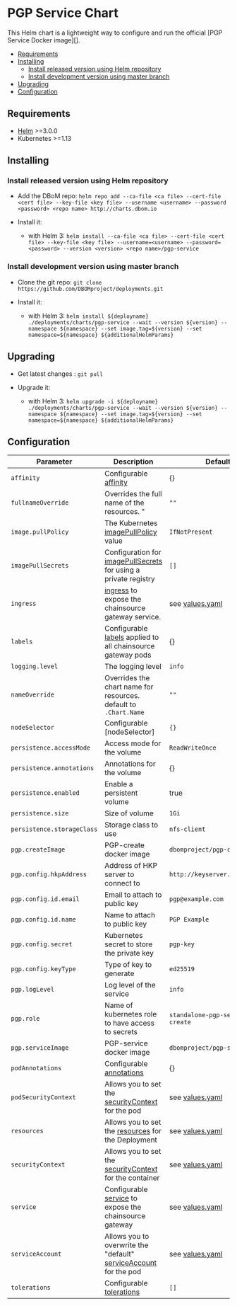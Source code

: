 # PGP Service Chart

This Helm chart is a lightweight way to configure and run the official
[PGP Service Docker image][].

<!-- START doctoc generated TOC please keep comment here to allow auto update -->
<!-- DON'T EDIT THIS SECTION, INSTEAD RE-RUN doctoc TO UPDATE -->


- [Requirements](#requirements)
- [Installing](#installing)
  - [Install released version using Helm repository](#install-released-version-using-helm-repository)
  - [Install development version using master branch](#install-development-version-using-master-branch)
- [Upgrading](#upgrading)
- [Configuration](#configuration)

<!-- END doctoc generated TOC please keep comment here to allow auto update -->
<!-- Use this to update TOC: -->
<!-- docker run --rm -it -v $(pwd):/usr/src jorgeandrada/doctoc --github -->


## Requirements

* [Helm][] >=3.0.0
* Kubernetes >=1.13


## Installing

### Install released version using Helm repository

* Add the DBoM repo:
`helm repo add --ca-file <ca file> --cert-file <cert file> --key-file <key file> --username <username> --password <password> <repo name> http://charts.dbom.io`

* Install it:
  - with Helm 3: 
  `helm install --ca-file <ca file> --cert-file <cert file> --key-file <key file> --username=<username> --password=<password> --version <version> <repo name>/pgp-service`


### Install development version using master branch

* Clone the git repo: `git clone https://github.com/DBOMproject/deployments.git`

* Install it:
  - with Helm 3:
   `helm install ${deployname} ./deployments/charts/pgp-service --wait --version ${version} --namespace ${namespace} --set image.tag=${version} --set namespace=${namespace} ${additionalHelmParams}`


## Upgrading

* Get latest changes : `git pull`

* Upgrade it:
  - with Helm 3: 
  `helm upgrade -i ${deployname} ./deployments/charts/pgp-service --wait --version ${version} --namespace ${namespace} --set image.tag=${version} --set namespace=${namespace} ${additionalHelmParams}`


## Configuration

| Parameter                  | Description                                                        | Default                                       |
|----------------------------|--------------------------------------------------------------------|-----------------------------------------------|
| `affinity`                 | Configurable [affinity]                                            | {}                                            |
| `fullnameOverride`         | Overrides the full name of the resources. "                        | `""`                                          |
| `image.pullPolicy`         | The Kubernetes [imagePullPolicy] value                             | `IfNotPresent`                                |
| `imagePullSecrets`         | Configuration for [imagePullSecrets] for using a private registry  | `[]`                                          |
| `ingress`                  | [ingress] to expose the chainsource gateway service.               | see [values.yaml]                             |
| `labels`                   | Configurable [labels] applied to all chainsource gateway pods      | {}                                            |
| `logging.level`            | The logging level                                                  | `info`                                        |
| `nameOverride`             | Overrides the chart name for resources. default to `.Chart.Name`   | `""`                                          |
| `nodeSelector`             | Configurable [nodeSelector]                                        | `{}`                                          |
| `persistence.accessMode`   | Access mode for the volume                                         | `ReadWriteOnce`                               |
| `persistence.annotations`  | Annotations for the volume                                         | {}                                            |
| `persistence.enabled`      | Enable a persistent volume                                         | true                                          |
| `persistence.size`         | Size of volume                                                     | `1Gi`                                         |
| `persistence.storageClass` | Storage class to use                                               | `nfs-client`                                  |
| `pgp.createImage`          | PGP-create docker image                                            | `dbomproject/pgp-create`           |
| `pgp.config.hkpAddress`    | Address of HKP server to connect to                                | `http://keyserver.pks:11371/`                 |
| `pgp.config.id.email`      | Email to attach to public key                                      | `pgp@example.com`                             |
| `pgp.config.id.name`       | Name to attach to public key                                       | `PGP Example`                                 |
| `pgp.config.secret`        | Kubernetes secret to store the private key                         | `pgp-key`                                     |
| `pgp.config.keyType`       | Type of key to generate                                            | `ed25519`                                     |
| `pgp.logLevel`             | Log level of the service                                           | `info`                                        |
| `pgp.role`                 | Name of kubernetes role to have access to secrets                  | `standalone-pgp-secret-create`                |
| `pgp.serviceImage`         | PGP-service docker image                                           | `dbomproject/pgp-service` |
| `podAnnotations`           | Configurable [annotations]                                         | {}                                            |
| `podSecurityContext`       | Allows you to set the [securityContext] for the pod                | see [values.yaml]                             |
| `resources`                | Allows you to set the [resources] for the Deployment               | see [values.yaml]                             |
| `securityContext`          | Allows you to set the [securityContext] for the container          | see [values.yaml]                             |
| `service`                  | Configurable [service][] to expose the chainsource gateway         | see [values.yaml]                             |
| `serviceAccount`           | Allows you to overwrite the "default" [serviceAccount] for the pod | see [values.yaml]                             |
| `tolerations`              | Configurable [tolerations][]                                       | `[]`                                          |


[affinity]: https://kubernetes.io/docs/concepts/configuration/assign-pod-node/#affinity-and-anti-affinity
[annotations]: https://kubernetes.io/docs/concepts/overview/working-with-objects/annotations/
[helm]: https://helm.sh
[imagePullPolicy]: https://kubernetes.io/docs/concepts/containers/images/#updating-images
[imagePullSecrets]: https://kubernetes.io/docs/tasks/configure-pod-container/pull-image-private-registry/#create-a-pod-that-uses-your-secret
[ingress]: https://kubernetes.io/docs/concepts/services-networking/ingress/
[labels]: https://kubernetes.io/docs/conceptsoverview/working-with-objects/labels/
[resources]: https://kubernetes.io/docs/concepts/configuration/manage-compute-resources-container/
[securityContext]: https://kubernetes.io/docs/tasks/configure-pod-container/security-context/#set-the-security-context-for-a-pod
[service]: https://kubernetes.io/docs/concepts/services-networking/service/
[serviceAccount]: https://kubernetes.io/docs/tasks/configure-pod-container/configure-service-account/
[tolerations]: https://kubernetes.io/docs/concepts/configuration/taint-and-toleration/
[values.yaml]: values.yaml